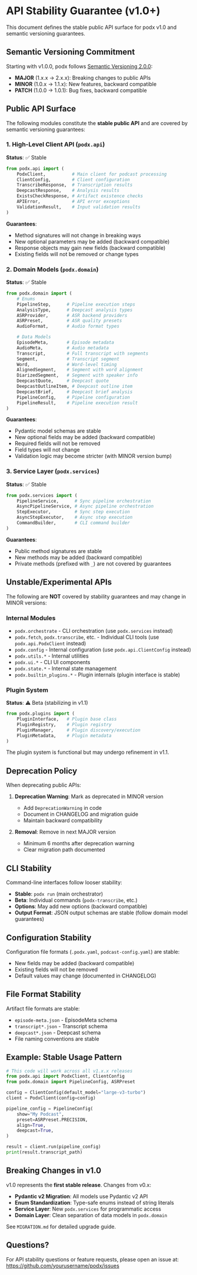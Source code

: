 # API Stability Guarantee (v1.0+)

This document defines the stable public API surface for podx v1.0 and semantic versioning guarantees.

## Semantic Versioning Commitment

Starting with v1.0.0, podx follows [Semantic Versioning 2.0.0](https://semver.org/):

- **MAJOR** (1.x.x → 2.x.x): Breaking changes to public APIs
- **MINOR** (1.0.x → 1.1.x): New features, backward compatible
- **PATCH** (1.0.0 → 1.0.1): Bug fixes, backward compatible

## Public API Surface

The following modules constitute the **stable public API** and are covered by semantic versioning guarantees:

### 1. High-Level Client API (`podx.api`)

**Status**: ✅ Stable

```python
from podx.api import (
    PodxClient,          # Main client for podcast processing
    ClientConfig,        # Client configuration
    TranscribeResponse,  # Transcription results
    DeepcastResponse,    # Analysis results
    ExistsCheckResponse, # Artifact existence checks
    APIError,            # API error exceptions
    ValidationResult,    # Input validation results
)
```

**Guarantees**:
- Method signatures will not change in breaking ways
- New optional parameters may be added (backward compatible)
- Response objects may gain new fields (backward compatible)
- Existing fields will not be removed or change types

### 2. Domain Models (`podx.domain`)

**Status**: ✅ Stable

```python
from podx.domain import (
    # Enums
    PipelineStep,      # Pipeline execution steps
    AnalysisType,      # Deepcast analysis types
    ASRProvider,       # ASR backend providers
    ASRPreset,         # ASR quality presets
    AudioFormat,       # Audio format types

    # Data Models
    EpisodeMeta,       # Episode metadata
    AudioMeta,         # Audio metadata
    Transcript,        # Full transcript with segments
    Segment,           # Transcript segment
    Word,              # Word-level timing
    AlignedSegment,    # Segment with word alignment
    DiarizedSegment,   # Segment with speaker info
    DeepcastQuote,     # Deepcast quote
    DeepcastOutlineItem, # Deepcast outline item
    DeepcastBrief,     # Deepcast brief analysis
    PipelineConfig,    # Pipeline configuration
    PipelineResult,    # Pipeline execution result
)
```

**Guarantees**:
- Pydantic model schemas are stable
- New optional fields may be added (backward compatible)
- Required fields will not be removed
- Field types will not change
- Validation logic may become stricter (with MINOR version bump)

### 3. Service Layer (`podx.services`)

**Status**: ✅ Stable

```python
from podx.services import (
    PipelineService,      # Sync pipeline orchestration
    AsyncPipelineService, # Async pipeline orchestration
    StepExecutor,         # Sync step execution
    AsyncStepExecutor,    # Async step execution
    CommandBuilder,       # CLI command builder
)
```

**Guarantees**:
- Public method signatures are stable
- New methods may be added (backward compatible)
- Private methods (prefixed with `_`) are not covered by guarantees

## Unstable/Experimental APIs

The following are **NOT** covered by stability guarantees and may change in MINOR versions:

### Internal Modules

- `podx.orchestrate` - CLI orchestration (use `podx.services` instead)
- `podx.fetch`, `podx.transcribe`, etc. - Individual CLI tools (use `podx.api.PodxClient` instead)
- `podx.config` - Internal configuration (use `podx.api.ClientConfig` instead)
- `podx.utils.*` - Internal utilities
- `podx.ui.*` - CLI UI components
- `podx.state.*` - Internal state management
- `podx.builtin_plugins.*` - Plugin internals (plugin interface is stable)

### Plugin System

**Status**: ⚠️ Beta (stabilizing in v1.1)

```python
from podx.plugins import (
    PluginInterface,   # Plugin base class
    PluginRegistry,    # Plugin registry
    PluginManager,     # Plugin discovery/execution
    PluginMetadata,    # Plugin metadata
)
```

The plugin system is functional but may undergo refinement in v1.1.

## Deprecation Policy

When deprecating public APIs:

1. **Deprecation Warning**: Mark as deprecated in MINOR version
   - Add `DeprecationWarning` in code
   - Document in CHANGELOG and migration guide
   - Maintain backward compatibility

2. **Removal**: Remove in next MAJOR version
   - Minimum 6 months after deprecation warning
   - Clear migration path documented

## CLI Stability

Command-line interfaces follow looser stability:

- **Stable**: `podx run` (main orchestrator)
- **Beta**: Individual commands (`podx-transcribe`, etc.)
- **Options**: May add new options (backward compatible)
- **Output Format**: JSON output schemas are stable (follow domain model guarantees)

## Configuration Stability

Configuration file formats (`.podx.yaml`, `podcast-config.yaml`) are stable:

- New fields may be added (backward compatible)
- Existing fields will not be removed
- Default values may change (documented in CHANGELOG)

## File Format Stability

Artifact file formats are stable:

- `episode-meta.json` - EpisodeMeta schema
- `transcript*.json` - Transcript schema
- `deepcast*.json` - Deepcast schema
- File naming conventions are stable

## Example: Stable Usage Pattern

```python
# This code will work across all v1.x.x releases
from podx.api import PodxClient, ClientConfig
from podx.domain import PipelineConfig, ASRPreset

config = ClientConfig(default_model="large-v3-turbo")
client = PodxClient(config=config)

pipeline_config = PipelineConfig(
    show="My Podcast",
    preset=ASRPreset.PRECISION,
    align=True,
    deepcast=True,
)

result = client.run(pipeline_config)
print(result.transcript_path)
```

## Breaking Changes in v1.0

v1.0 represents the **first stable release**. Changes from v0.x:

- **Pydantic v2 Migration**: All models use Pydantic v2 API
- **Enum Standardization**: Type-safe enums instead of string literals
- **Service Layer**: New `podx.services` for programmatic access
- **Domain Layer**: Clean separation of data models in `podx.domain`

See `MIGRATION.md` for detailed upgrade guide.

## Questions?

For API stability questions or feature requests, please open an issue at:
https://github.com/yourusername/podx/issues
